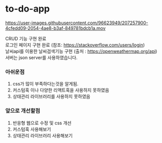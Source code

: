 # to-do-app


https://user-images.githubusercontent.com/96623949/207257900-4cfedd09-2054-4ae8-b3af-849781bdcb1a.mov




CRUD 기능 구현 완료<br/>
로그인 페이지 구현 완료 (참조: https://stackoverflow.com/users/login)<br/>
날씨api를 이용한 날씨검색기능 구현 (출처 : https://openweathermap.org/api)<br/>
서버는 json server를 사용하였습니다.


### 아쉬운점
1. css가 많이 부족하다는것을 알게됨.
2. 커스텀훅 이나 다양한 리액트훅을 사용하지 못하였음
3. 상태관리 라이브러리를 사용하지 못하였음

### 앞으로 개선할점
1. 반응형 웹으로 수정 및 css 개선
2. 커스텀훅 사용해보기
3. 상태관리 라이브러리 사용해보기
